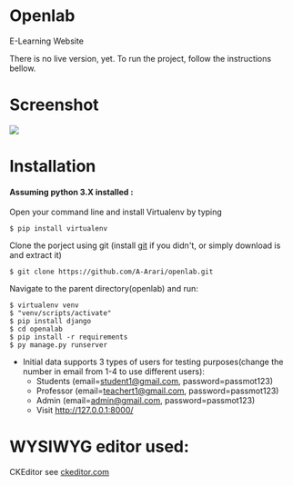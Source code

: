 # Openlab
E-Learning Website

There is no live version, yet. To run the project, follow the instructions bellow.

# Screenshot
<img src="https://github.com/A-Arari/openlab/blob/master/screenshots/screenshot-full.png">

# Installation
#### Assuming python 3.X installed :

Open your command line and install Virtualenv by typing

    $ pip install virtualenv
    
Clone the porject using git (install [git](https://github.com/git-for-windows/git/releases/download/v2.25.1.windows.1/Git-2.25.1-64-bit.exe) if you didn't, or simply download is and extract it)

    $ git clone https://github.com/A-Arari/openlab.git

Navigate to the parent directory(openlab) and run:

    $ virtualenv venv
    $ "venv/scripts/activate"
    $ pip install django
    $ cd openalab
    $ pip install -r requirements
    $ py manage.py runserver

* Initial data supports 3 types of users for testing purposes(change the number in email from 1-4 to use different users):
    * Students (email=student1@gmail.com, password=passmot123)
    * Professor (email=teachert1@gmail.com, password=passmot123)
    * Admin (email=admin@gmail.com, password=passmot123)
    * Visit http://127.0.0.1:8000/
    
# WYSIWYG editor used:
   CKEditor see [ckeditor.com](https://ckeditor.com/docs/ckeditor5/latest/index.html)
